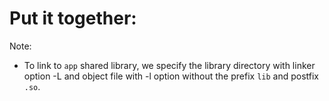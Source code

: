 Put it together:
==================

Note:
* To link to `app` shared library, we specify the library directory with linker option -L<path> and object file with -l option without the prefix `lib` and postfix `.so`.
